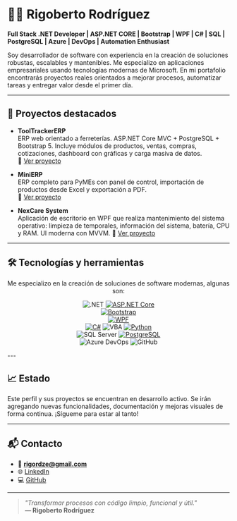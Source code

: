 # 👨‍💻 Rigoberto Rodríguez

**Full Stack .NET Developer | ASP.NET CORE | Bootstrap | WPF | C# | SQL | PostgreSQL | Azure | DevOps | Automation Enthusiast**

Soy desarrollador de software con experiencia en la creación de soluciones robustas, escalables y mantenibles. Me especializo en aplicaciones empresariales usando tecnologías modernas de Microsoft. En mi portafolio encontrarás proyectos reales orientados a mejorar procesos, automatizar tareas y entregar valor desde el primer día.

---

## 🚀 Proyectos destacados

- **ToolTrackerERP**  
  ERP web orientado a ferreterías. ASP.NET Core MVC + PostgreSQL + Bootstrap 5. Incluye módulos de productos, ventas, compras, cotizaciones, dashboard con gráficas y carga masiva de datos.  
  🔗 [Ver proyecto](https://github.com/rigordze-stack/ToolTrackerERP)

- **MiniERP**  
  ERP completo para PyMEs con panel de control, importación de productos desde Excel y exportación a PDF.  
  🔗 [Ver proyecto](https://github.com/rigordze-stack/MiniERP)

- **NexCare System**  
  Aplicación de escritorio en WPF que realiza mantenimiento del sistema operativo: limpieza de temporales, información del sistema, batería, CPU y RAM. UI moderna con MVVM. 
  🔗 [Ver proyecto](https://github.com/rigordze-stack/NexCareSystem)

---

## 🛠️ Tecnologías y herramientas
<div align="center">
Me especializo en la creación de soluciones de software modernas, algunas son:

![.NET](https://img.shields.io/badge/.NET-512BD4?style=for-the-badge&logo=dotnet&logoColor=white)
[![ASP.NET Core](https://img.shields.io/badge/ASP.NET_Core-512BD4?style=flat&logo=dotnet&logoColor=white)](https://dotnet.microsoft.com/apps/aspnet)  
[![Bootstrap](https://img.shields.io/badge/Bootstrap-563D7C?style=flat&logo=bootstrap&logoColor=white)](https://getbootstrap.com/)  
[![WPF](https://img.shields.io/badge/WPF-512BD4?style=flat&logo=windows&logoColor=white)](https://learn.microsoft.com/en-us/dotnet/desktop/wpf/)  
[![C#](https://img.shields.io/badge/C%23-239120?style=flat&logo=csharp&logoColor=white)](https://learn.microsoft.com/en-us/dotnet/csharp/)
![VBA](https://img.shields.io/badge/VBA-2C5E9E?style=for-the-badge&logo=visualbasic&logoColor=white)
[![Python](https://img.shields.io/badge/Python-3776AB?style=flat&logo=python&logoColor=white)](https://www.python.org/)  
![SQL Server](https://img.shields.io/badge/SQL%20Server-CC2927?style=for-the-badge&logo=microsoftsqlserver&logoColor=white)
[![PostgreSQL](https://img.shields.io/badge/PostgreSQL-316192?style=flat&logo=postgresql&logoColor=white)](https://www.postgresql.org/)  
![Azure DevOps](https://img.shields.io/badge/Azure%20DevOps-0078D7?style=for-the-badge&logo=azuredevops&logoColor=white)
![GitHub](https://img.shields.io/badge/GitHub-181717?style=for-the-badge&logo=github&logoColor=white)
</div>
---

## 📈 Estado

Este perfil y sus proyectos se encuentran en desarrollo activo. Se irán agregando nuevas funcionalidades, documentación y mejoras visuales de forma continua. ¡Sígueme para estar al tanto!

---

## 📬 Contacto

- 📧 **rigordze@gmail.com**
- 🌐 [LinkedIn](https://www.linkedin.com/in/rigoberto-rodriguez-dev/)
- 💻 [GitHub]([https://github.com/rigordze-stack](https://github.com/rigordze-stack/rigordze-stack))

---

> _"Transformar procesos con código limpio, funcional y útil."_  
> **— Rigoberto Rodríguez**
